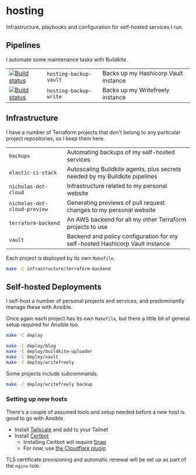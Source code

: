 # hosting

Infrastructure, playbooks and configuration for self-hosted services I run.

## Pipelines

I automate some maintenance tasks with Buildkite.

|                                                                                                                                                                           |                        |                                      |
| ------------------------------------------------------------------------------------------------------------------------------------------------------------------------- | ---------------------- | ------------------------------------ |
| [![Build status](https://badge.buildkite.com/c4820c1695baf489be6ca1eb3104096ac289c88602b1d91ac3.svg?branch=main)](https://buildkite.com/nchlswhttkr/hosting-backup-vault) | `hosting-backup-vault` | Backs up my Hashicorp Vault instance |
| [![Build status](https://badge.buildkite.com/8147d53ba87d1daeb8053ba266ab93c69984c51f9678fc0d56.svg?branch=main)](https://buildkite.com/nchlswhttkr/hosting-backup-write) | `hosting-backup-write` | Backs up my Writefreely instance     |

## Infrastructure

I have a number of Terraform projects that don't belong to any particular project repositories, so I keep them here.

|                              |                                                                              |
| ---------------------------- | ---------------------------------------------------------------------------- |
| `backups`                    | Automating backups of my self-hosted services                                |
| `elastic-ci-stack`           | Autoscaling Buildkite agents, plus secrets needed by my Buildkite pipelines  |
| `nicholas-dot-cloud`         | Infrastructure related to my personal website                                |
| `nicholas-dot-cloud-preview` | Generating previews of pull request changes to my personal website           |
| `terraform-backend`          | An AWS backend for all my other Terraform projects to use                    |
| `vault`                      | Backend and policy configuration for my self-hosted Hashicorp Vault instance |

Each project is deployed by its own `Makefile`.

```sh
make -C infrastructure/terraform-backend
```

<!-- TODO: Graph dependencies of Terraform base infrastructure (Vault, Backups) and embed via https://excalidraw.com/ -->

## Self-hosted Deployments

I self-host a number of personal projects and services, and predominantly manage these with Ansible.

Once again each project has its own `Makefile`, but there a little bit of general setup required for Ansible too.

```sh
make -C deploy

make -C deploy/blog
make -C deploy/buildkite-uploader
make -C deploy/vault
make -C deploy/writefreely
```

Some projects include subcommands.

```sh
make -C deploy/writefreely backup
```

### Setting up new hosts

There's a couple of assumed tools and setup needed before a new host is good to go with Ansible.

- Install [Tailscale](https://tailscale.com/kb/1031/install-linux/) and add to your Tailnet
- Install [Certbot](https://certbot.eff.org/instructions)
  - Installing Certbot will require [Snap](https://snapcraft.io/docs/installing-snap-on-raspbian)
  - For now, use [the Cloudflare plugin](https://certbot-dns-cloudflare.readthedocs.io/en/stable/)

TLS certificate provisioning and automatic renewal will be set up as part of the `nginx` role.
